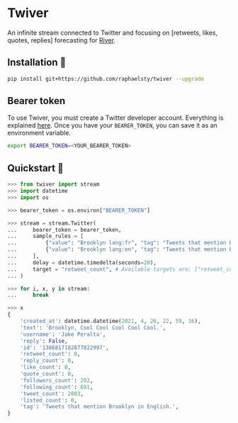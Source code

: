 # Twiver

An infinite stream connected to Twitter and focusing on [retweets, likes, quotes, replies] forecasting for [River](https://github.com/online-ml/river).  

## Installation 🤖

```sh
pip install git+https://github.com/raphaelsty/twiver --upgrade
```

## Bearer token

To use Twiver, you must create a Twitter developer account. Everything is explained [here](https://developer.twitter.com/en/docs/authentication/oauth-2-0/bearer-tokens). Once you have your `BEARER_TOKEN`, you can save it as an environment variable.

```sh
export BEARER_TOKEN=<YOUR_BEARER_TOKEN>
```

## Quickstart 🐥 

```python
>>> from twiver import stream
>>> import datetime
>>> import os

>>> bearer_token = os.environ["BEARER_TOKEN"]

>>> stream = stream.Twitter(
...     bearer_token = bearer_token,
...     sample_rules = [
...         {"value": "Brooklyn lang:fr", "tag": "Tweets that mention Brooklyn in French."},
...         {"value": "Brooklyn lang:en", "tag": "Tweets that mention Brooklyn in English."},
...     ],
...     delay = datetime.timedelta(seconds=20),
...     target = "retweet_count", # Available targets are: ["retweet_count", "reply_count", "like_count", "quote_count"]
... )

>>> for i, x, y in stream:
...     break

>>> x
{
    'created_at': datetime.datetime(2021, 4, 26, 22, 59, 16), 
    'text': 'Brooklyn, Cool Cool Cool Cool Cool.', 
    'username': 'Jake Peralta', 
    'reply': False, 
    'id': '1386817182877822997', 
    'retweet_count': 0, 
    'reply_count': 0, 
    'like_count': 0, 
    'quote_count': 0, 
    'followers_count': 292, 
    'following_count': 691, 
    'tweet_count': 2803, 
    'listed_count': 0,
    'tag': 'Tweets that mention Brooklyn in English.',
}
```
